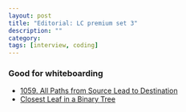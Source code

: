 ```yaml
---
layout: post
title: "Editorial: LC premium set 3" 
description: ""
category: 
tags: [interview, coding]
--- 
```


### Good for whiteboarding
* [1059. All Paths from Source Lead to Destination](https://leetcode.com/submissions/detail/430412193/)
* [Closest Leaf in a Binary Tree](https://leetcode.com/submissions/detail/430724531/)

